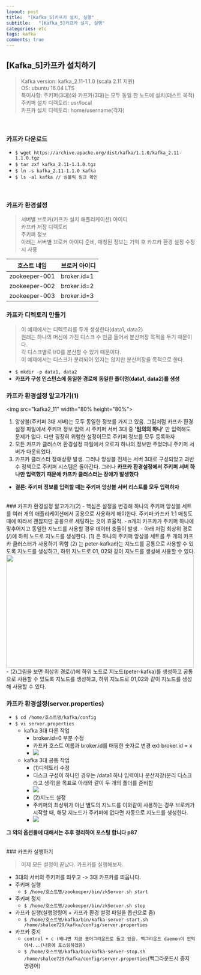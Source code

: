 ```yaml
---
layout: post
title:  "[Kafka_5]카프카 설치, 실행"
subtitle:   "[Kafka_5]카프카 설치, 실행"
categories: etc
tags: kafka
comments: true
---
```


## [Kafka_5]카프카 설치하기
> Kafka version: kafka_2.11-1.1.0 (scala 2.11 지원)  
> OS: ubuntu 16.04 LTS  
> 특이사항: 주키퍼(3대))와 카프카(3대)는 모두 동일 한 노드에 설치(테스트 목적)  
> 주키퍼 설치 디렉토리: usr/local  
> 카프카 설치 디렉토리: home/username(각자)  

<br>

### 카프카 다운로드

- ```$ wget https://archive.apache.org/dist/kafka/1.1.0/kafka_2.11-1.1.0.tgz```
- ```$ tar zxf kafka_2.11-1.1.0.tgz```
- ```$ ln -s kafka_2.11-1.1.0 kafka```
- ```$ ls -al kafka // 심볼릭 링크 확인```

<br>

### 카프카 환경설정
> 서버별 브로커(카프카 설치 애플리케이션) 아이디  
> 카프카 저장 디렉토리  
> 주키퍼 정보  
> 아래는 서버별 브로커 아이디 준비, 매칭된 정보는 기억 후 카프카 환경 설정 수정 시 사용

|호스트 네임 | 브로커 아이디|
|---------|----------|
|zookeeper-001| broker.id=1|
|zookeeper-002| broker.id=2|
|zookeeper-003| broker.id=3|


### 카프카 디렉토리 만들기
> 이 예제에서는 디렉토리를 두개 생성한다(data1, data2)  
> 원래는 하나의 머신에 가진 디스크 수 만큼 들어서 분산저장 목적을 두기 때문이다.  
> 각 디스크별로 I/O를 분산할 수 있기 때문이다.  
> 이 예제에서는 디스크가 분리되어 있지는 않지만 분산저장을 목적으로 한다.  

- ```$ mkdir -p data1, data2```
- **카프카 구성 인스턴스에 동일한 경로에 동일한 폴더명(data1, data2)를 생성**


### 카프카 환경설정 알고가기(1)
<img src="kafka2_11" width="80% height="80%">
1. 앙상블(주키퍼 3대 서버)는 모두 동일한 정보를 가지고 있음. 그림처럼 카프카 환경설정 파일에서 주키퍼 정보 입력 시 주키퍼 서버 3대 중 **'임의의 하나'** 만 입력해도 문제가 없다. 다만 굉장히 위험한 설정이므로 주키퍼 정보를 모두 등록하자  
2. 모든 카프카 클러스어 환경설정 파일에서 오로지 하나의 정보만 주었더니 주키퍼 서버가 다운되었다.  
3. 카프카 클러스터 장애상황 발생. 그러나 앙상블 전체는 서버 3대로 구성되었고 과반수 정책으로 주키퍼 시스템은 돌아간다. 그러나 **카프카 환경설정에서 주키퍼 서버 하나만 입력했기 때문에 카프카 클러스터는 장애가 발생했다**

- **결론: 주키퍼 정보를 입력할 때는 주키퍼 앙상블 서버 리스트를 모두 입력하자**

<br>
### 카프카 환경설정 알고가기(2)
- 핵심은 설정을 변경해 하나의 주키퍼 앙상블 세트를 여러 개의 애플리케이션에서 공용으로 사용하게 해야한다. 주키퍼:카프카 1:1 매칭도 때에 따라서 괜찮지만 공용으로 세팅하는 것이 효율적.
- n개의 카프카가 주키퍼 하나에 맞추어지고 동일한 지노드를 사용할 경우 데이터 충돌이 발생.  
- 아래 처럼 최상위 경로(/)에 하위 노드로 지노드를 생성한다.  
(1) 은 하나의 주키퍼 앙상블 세트를 두 개의 카프카 클러스터가 사용하기 위함  
(2) 는 peter-kafka라는 지노드를 공통으로 사용할 수 있도록 지노드를 생성하고, 하위 지노드로 01, 02와 같이 지노드를 생성해 사용할 수 있다.

<img src ="https://github.com/twowinsh87/twowinsh87.github.io/blob/master/assets/kafka_img/kafka2_12.png?raw=true" width="500" height="300">   
- (2)그림을 보면 최상위 경로(/)에 하위 노드로 지노드(peter-kafka)를 생성하고 공통으로 사용할 수 있도록 지노드를 생성하고, 하위 지노드로 01,02와 같이 지노드를 생성해 사용할 수 있다.

<br>

### 카프카 환경설정(server.properties)
- ```$ cd /home/호스트명/kafka/config```
- ```$ vi server.properties```
	- kafka 3대 다른 작업
		- broker.id=0 부분 수정
		- 카프카 호스트 이름과 broker.id를 매핑한 숫자로 변경 ex) broker.id = x
		- <img src="https://github.com/twowinsh87/twowinsh87.github.io/blob/master/assets/kafka_img/kafka2-5-1.png?raw=true">
	- kafka 3대 공통 작업
		- (1)디렉토리 수정
		- 디스크 구성이 하나인 경우는 /data1 하나 입력이나 분산저장(분리 디스크라고 생각)을 목표로 아래와 같이 두 개의 폴더를 준비함
		- <img src="https://github.com/twowinsh87/twowinsh87.github.io/blob/master/assets/kafka_img/kafka2-5-2.png?raw=true">
		- (2)지노드 설정
		- 주키퍼의 최상위가 아닌 별도의 지노드를 이와같이 사용하는 경우 브로커가 시작할 때, 해당 지노드가 주키퍼에 없다면 자동으로 지노드를 생성한다.
		- <img src="https://github.com/twowinsh87/twowinsh87.github.io/blob/master/assets/kafka_img/kafka2-5-3-1.png?raw=true">

**그 외의 옵션들에 대해서는 추후 정리하여 포스팅 합니다 p87**


<br>
### 카프카 실행하기

> 이제 모든 설정이 끝났다. 카프카를 실행해보자.  

- 3대의 서버의 주키퍼를 띄우고 -> 3대 카프카를 띄웁니다.
- 주키퍼 실행
	- ```$ /home/호스트명/zookeeper/bin/zkServer.sh start```  
- 주키퍼 정지
	- ```$ /home/호스트명/zookeeper/bin/zkServer.sh stop```
- 카프카 실행(실행명령어 + 카프카 환경 설정 파일을 옵션으로 줌)
	-  ```$ /home/호스트명/kafka/bin/kafka-server-start.sh /home/shalee729/kafka/config/server.properties```
- 카프카 중지
	- ```control + c (왜냐면 지금 포어그라운드로 돌고 있음. 백그라운드 daemon이 안먹어서...(나중에 포스팅하겠음)```
	-  ```$ /home/호스트명/kafka/bin/kafka-server-stop.sh /home/shalee729/kafka/config/server.properties```(백그라운드시 중지 명령어)
